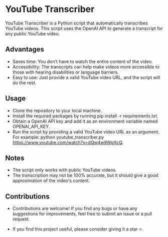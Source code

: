 # YouTube Transcriber
YouTube Transcriber is a Python script that automatically transcribes YouTube videos.
This script uses the OpenAI API to generate a transcript for any public YouTube video.

## Advantages
- Saves time: You don't have to watch the entire content of the video.
- Accessibility: The transcripts can help make videos more accessible to those with hearing disabilities or language barriers.
- Easy to use: Just provide a valid YouTube video URL, and the script will do the rest.

## Usage
- Clone the repository to your local machine.
- Install the required packages by running pip install -r requirements.txt.
- Obtain a OpenAI API key and add it as an environment variable named OPENAI_API_KEY.
- Run the script by providing a valid YouTube video URL as an argument. For example: python youtube_transcriber.py https://www.youtube.com/watch?v=dQw4w9WgXcQ.

## Notes
- The script only works with public YouTube videos.
- The transcription may not be 100% accurate, but it should give a good approximation of the video's content.

## Contributions
- Contributions are welcome! If you find any bugs or have any suggestions for improvements, feel free to submit an issue or a pull request.

* If you find this project useful, please consider giving it a star ⭐.
